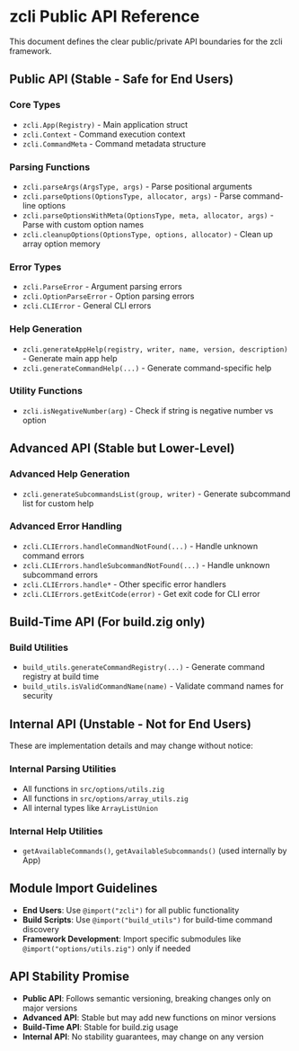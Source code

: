 # zcli Public API Reference

This document defines the clear public/private API boundaries for the zcli framework.

## Public API (Stable - Safe for End Users)

### Core Types
- `zcli.App(Registry)` - Main application struct
- `zcli.Context` - Command execution context
- `zcli.CommandMeta` - Command metadata structure

### Parsing Functions
- `zcli.parseArgs(ArgsType, args)` - Parse positional arguments
- `zcli.parseOptions(OptionsType, allocator, args)` - Parse command-line options
- `zcli.parseOptionsWithMeta(OptionsType, meta, allocator, args)` - Parse with custom option names
- `zcli.cleanupOptions(OptionsType, options, allocator)` - Clean up array option memory

### Error Types
- `zcli.ParseError` - Argument parsing errors
- `zcli.OptionParseError` - Option parsing errors  
- `zcli.CLIError` - General CLI errors

### Help Generation
- `zcli.generateAppHelp(registry, writer, name, version, description)` - Generate main app help
- `zcli.generateCommandHelp(...)` - Generate command-specific help

### Utility Functions
- `zcli.isNegativeNumber(arg)` - Check if string is negative number vs option

## Advanced API (Stable but Lower-Level)

### Advanced Help Generation
- `zcli.generateSubcommandsList(group, writer)` - Generate subcommand list for custom help

### Advanced Error Handling
- `zcli.CLIErrors.handleCommandNotFound(...)` - Handle unknown command errors
- `zcli.CLIErrors.handleSubcommandNotFound(...)` - Handle unknown subcommand errors
- `zcli.CLIErrors.handle*` - Other specific error handlers
- `zcli.CLIErrors.getExitCode(error)` - Get exit code for CLI error

## Build-Time API (For build.zig only)

### Build Utilities
- `build_utils.generateCommandRegistry(...)` - Generate command registry at build time
- `build_utils.isValidCommandName(name)` - Validate command names for security

## Internal API (Unstable - Not for End Users)

These are implementation details and may change without notice:

### Internal Parsing Utilities
- All functions in `src/options/utils.zig`
- All functions in `src/options/array_utils.zig` 
- All internal types like `ArrayListUnion`

### Internal Help Utilities
- `getAvailableCommands()`, `getAvailableSubcommands()` (used internally by App)

## Module Import Guidelines

- **End Users**: Use `@import("zcli")` for all public functionality
- **Build Scripts**: Use `@import("build_utils")` for build-time command discovery
- **Framework Development**: Import specific submodules like `@import("options/utils.zig")` only if needed

## API Stability Promise

- **Public API**: Follows semantic versioning, breaking changes only on major versions
- **Advanced API**: Stable but may add new functions on minor versions
- **Build-Time API**: Stable for build.zig usage
- **Internal API**: No stability guarantees, may change on any version